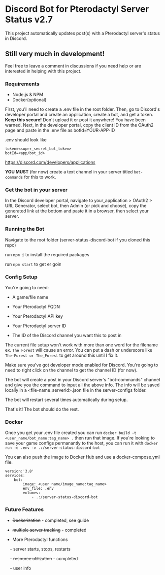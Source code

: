 # Discord Bot for Pterodactyl Server Status v2.7

This project automatically updates post(s) with a Pterodactyl server's status in Discord.
  

## Still very much in development!

Feel free to leave a comment in discussions if you need help or are interested in helping with this project.

### Requirements
- Node.js & NPM
- Docker(optional)

First, you\'ll need to create a .env file in the root folder. 
Then, go to Discord\'s developer portal and create an application, create a bot, and get a token. **Keep this secure!** Don\'t upload it or post it anywhere! You have been warned. Next, in the developer portal, copy the client ID from the OAuth2 page and paste in the .env file as botId=YOUR-APP-ID

.env should look like 
```
token=<super_secret_bot_token>
botId=<app/bot_id>
```

https://discord.com/developers/applications

**YOU MUST** (for now) create a text channel in your server titled `bot-commands` for this to work.
  

### Get the bot in your server

In the Discord developer portal, navigate to your_application > OAuth2 > URL Generator, select bot, then Admin (or pick and choose), copy the generated link at the bottom and paste it in a browser, then select your server.
  

### Running the Bot

Navigate to the root folder (server-status-discord-bot if you cloned this repo)

run `npm i` to install the required packages

run `npm start` to get er goin

  
### Config Setup

You\'re going to need:

- A game/file name

- Your Pterodactyl FQDN

- Your Pterodactyl API key

- Your Pterodactyl server ID

- The ID of the Discord channel you want this to post in


The current file setup won't work with more than one word for the filename 
ex. `The Forest` will cause an error. 
You can put a dash or underscore like `The-Forest or The_Forest` to get around this until I fix it.  

Make sure you\'ve got developer mode enabled for Discord. You\'re going to need to right click on the channel to get the channel ID (for now).  

The bot will create a post in your Discord server\'s "bot-commands" channel and give you the command to input all the above info. The info will be saved locally in a <file-name_serverId>.json file in the server-configs folder.

The bot will restart several times automatically during setup.  

That\'s it! The bot should do the rest.
  

### Docker

Once you get your .env file created you can run `docker build -t <user_name/bot_name:tag_name> .` then run that image. If you\'re looking to save your game configs permanantly to the host, you can run it with `docker run -e .env -v .:/server-status-discord-bot`

You can also push the image to Docker Hub and use a docker-compose.yml file.
```
version:'3.8'
services:
	bot:
		image: <user_name/image_name:tag_name>
		env_file: .env
		volumes:
			- .:/server-status-discord-bot
```
  

### Future Features

- ~~Dockerization~~ \- completed, see guide

- ~~multiple server tracking~~ \- completed

- More Pterodactyl functions

    - server starts, stops, restarts

    - ~~resource utilization~~ \- completed

    - user info